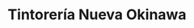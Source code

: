 ---
title: "Tintorería Nueva Okinawa"
url: /ciudad-autonoma-de-buenos-aires/tintoreria-nueva-okinawa/
shop: lavandería
---